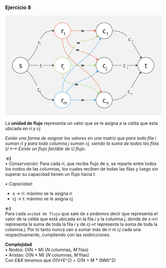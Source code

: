 ### Ejercicio 8

![err](img/net_ej_8.jpg)

La **unidad de flujo** representa un valor que se le asigna a la celda que esta ubicada en _ri_ y _cj_.

_Existe una forma de asignar los valores en una matriz que para toda fila _i_ suman _ri_ y para toda columna _j_ suman _cj_, siendo la suma de todas las filas U <--> Existe un flujo factible de U flujo_.

**->)**\
• _Conservación:_ Para cada _ri_, que recibe flujo de _s_, se reparte entre todos los nodos de las columnas, los cuales reciben de todas las filas y luego sin superar su capacidad tienen un flujo hacia _t_.

• _Capacidad:_ 
- s -> ri: máximo se le asigna ri
- cj -> t: máximo se le asigna cj

**<-)**\
Para cada `unidad de flujo` que sale de _s_ podemos decir que representa el valor de la celda que está ubicada en la fila _i_ y la columna _j_, donde de _s->ri_ representa la suma de toda la fila _i_ y de _cj->t_ representa la suma de toda la columna _j_. Por lo tanto nunca van a sumar más de _ri_ ni _cj_ cada una respectivamente, cumpliendo con las restircciones.

**Complejidad**\
• Nodos: O(N + M) (_N_ columnas, _M_ filas)\
• Aristas: O(N * M) (_N_ columnas, _M_ filas)\
Con _E&K_ tenemos que O(V*E^2) = O(N + M * (NM)^2)